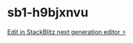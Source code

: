 # sb1-h9bjxnvu

[Edit in StackBlitz next generation editor ⚡️](https://stackblitz.com/~/github.com/freeksmit211/sb1-h9bjxnvu)